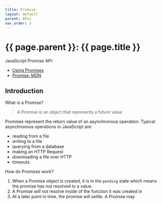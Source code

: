 ```yaml
---
title: Promise
layout: default
parent: APIs
nav_order: 3
---
```


# {{ page.parent }}: {{ page.title }}

JavaScript Promise API:

- [Using Promises](https://developer.mozilla.org/en-US/docs/Web/JavaScript/Guide/Using_promises)
- [Promise: MDN](https://developer.mozilla.org/en-US/docs/Web/JavaScript/Reference/Global_Objects/Promise)


## Introduction

What is a Promise?

> A Promise is an object that represents a future value

Promises represent the return value of an asynchronous operation. Typical
asynchronous operations in JavaScript are:

- reading from a file
- writing to a file
- querying from a database
- making an HTTP Request
- downloading a file over HTTP
- timeouts

How do Promises work?

1. When a Promise object is created, it is in the `pending` state which means
   the promise has not resolved to a value.
2. A Promise _will not_ resolve inside of the function it was created in
3. At a later point in time, the promise will settle. A Promise may 


